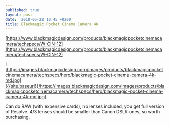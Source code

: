 ```yaml
---
published: true
layout: post
date: '2018-05-22 10:45 +0200'
title: Blackmagic Pocket Cinema Camera 4K
---
```

[https://www.blackmagicdesign.com/products/blackmagicpocketcinemacamera/techspecs/W-CIN-12](https://www.blackmagicdesign.com/products/blackmagicpocketcinemacamera/techspecs/W-CIN-12)

![https://images.blackmagicdesign.com/images/products/blackmagicpocketcinemacamera/techspecs/hero/blackmagic-pocket-cinema-camera-4k-md.jpg]({{site.baseurl}}/https://images.blackmagicdesign.com/images/products/blackmagicpocketcinemacamera/techspecs/hero/blackmagic-pocket-cinema-camera-4k-md.jpg)

Can do RAW (with expensive cards), no lenses included, you get full version of Resolve. 4/3 lenses should be smaller than Canon DSLR ones, so worth purchasing.
